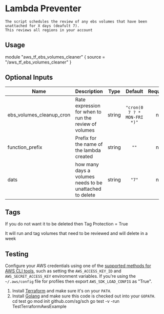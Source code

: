# Lambda Preventer
```
The script schedules the review of any ebs volumes that have been unattached for X days (deafult 7). 
This reviews all regions in your account
```



## Usage


module "aws_tf_ebs_volumes_cleaner" {
  source = "/aws_tf_ebs_volumes_cleaner"
}

## Optional Inputs

| Name | Description | Type | Default | Required |
|------|-------------|:----:|:-----:|:-----:|
| ebs\_volumes\_cleanup\_cron | Rate expression for when to run the review of volumes| string | `"cron(0 7 ? * MON-FRI *)"` | no 
| function\_prefix | Prefix for the name of the lambda created | string | `""` | no |
| dats| how many days a volumes needs to be unattached to delete| string | `"7"` | no |

## Tags
If you do not want it to be deleted then Tag
Protection = True

It will run and tag volumes that need to be reviewed and will delete in a week
## Testing 

Configure your AWS credentials using one of the [supported methods for AWS CLI
   tools](https://docs.aws.amazon.com/cli/latest/userguide/cli-chap-getting-started.html), such as setting the
   `AWS_ACCESS_KEY_ID` and `AWS_SECRET_ACCESS_KEY` environment variables. If you're using the `~/.aws/config` file for profiles then export `AWS_SDK_LOAD_CONFIG` as "True".
1. Install [Terraform](https://www.terraform.io/) and make sure it's on your `PATH`.
1. Install [Golang](https://golang.org/) and make sure this code is checked out into your `GOPATH`.
cd test
go mod init github.com/sg/sch
go test -v -run TestTerraformAwsExample